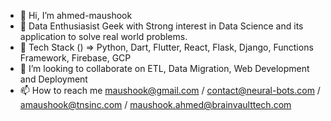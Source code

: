 - 👋 Hi, I’m ahmed-maushook
- 👀 Data Enthusiasist Geek with Strong interest in Data Science and its application to solve real world problems.
- 🌱 Tech Stack () => Python, Dart, Flutter, React, Flask, Django, Functions Framework, Firebase, GCP
- 💞️ I’m looking to collaborate on ETL, Data Migration, Web Development and Deployment
- 📫 How to reach me maushook@gmail.com / contact@neural-bots.com / amaushook@tnsinc.com / maushook.ahmed@brainvaulttech.com

<!---
maushook-bot/maushook-bot is a ✨ special ✨ repository because its `README.md` (this file) appears on your GitHub profile.
You can click the Preview link to take a look at your changes.
--->
